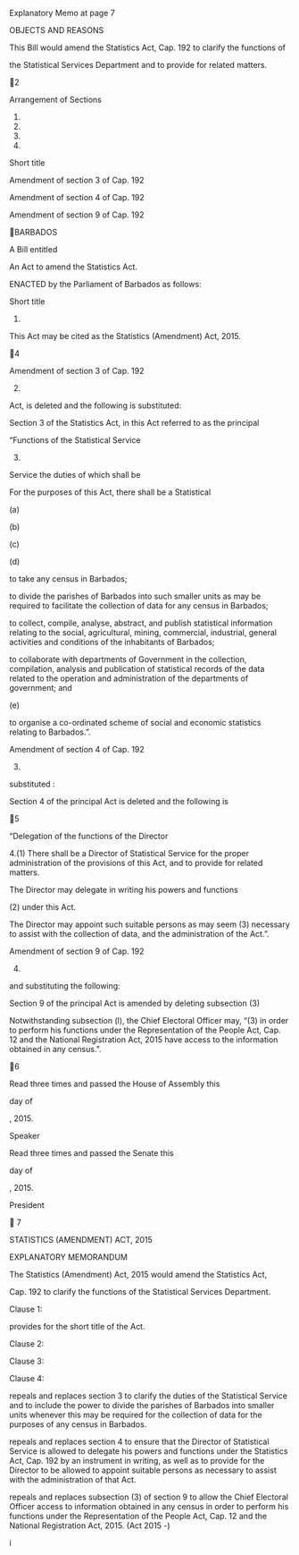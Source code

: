 Explanatory Memo at page 7

OBJECTS AND REASONS

This Bill would amend the Statistics Act, Cap. 192 to clarify the functions of

the Statistical Services Department and to provide for related matters.

2

Arrangement of Sections

1.

2.

3.

4.

Short title

Amendment of section 3 of Cap. 192

Amendment of section 4 of Cap. 192

Amendment of section 9 of Cap. 192

BARBADOS

A Bill entitled

An Act to amend the Statistics Act.

ENACTED by the Parliament of Barbados as follows:

Short title

1.

This Act may be cited as the Statistics (Amendment) Act, 2015.

4

Amendment of section 3 of Cap. 192

2.
Act, is deleted and the following is substituted:

Section 3 of the Statistics Act, in this Act referred to as the principal

“Functions of the Statistical Service

3.
Service the duties of which shall be

For  the  purposes  of  this  Act,  there  shall  be  a  Statistical

(a)

(b)

(c)

(d)

to take any census in Barbados;

to divide the parishes of Barbados into such smaller units as
may be required to facilitate the collection of data for any
census in Barbados;

to collect, compile, analyse, abstract, and publish statistical
information  relating  to  the  social,  agricultural,  mining,
commercial, industrial, general activities and conditions of
the inhabitants of Barbados;

to  collaborate  with  departments  of  Government  in  the
collection, compilation, analysis and publication of statistical
records of the data related to the operation and administration
of the departments of government; and

(e)

to  organise  a  co-ordinated  scheme  of  social  and  economic
statistics relating to Barbados.”.

Amendment of section 4 of Cap. 192

3.
substituted :

Section  4  of  the  principal  Act  is  deleted  and  the  following  is

5

“Delegation of the functions of the Director

4.(1)
There shall be a Director of Statistical Service for the proper
administration of the provisions of this Act, and to provide for related
matters.

The Director may delegate in writing his powers and functions

(2)
under this Act.

The  Director  may  appoint  such  suitable  persons  as  may  seem
(3)
necessary to assist with the collection of data, and the administration
of the Act.”.

Amendment of section 9 of Cap. 192

4.
and substituting the following:

Section 9 of the principal Act is amended by deleting subsection (3)

Notwithstanding subsection (l), the Chief Electoral Officer may,
“(3)
in order to perform his functions under the Representation of the People
Act, Cap. 12 and the National Registration Act, 2015 have access to the
information obtained in any census.”.

6

Read three times and passed the House of Assembly this

day of

, 2015.

Speaker

Read three times and passed the Senate this

day of

, 2015.

President

   7

STATISTICS (AMENDMENT) ACT, 2015

EXPLANATORY MEMORANDUM

The  Statistics  (Amendment)  Act,  2015  would  amend  the  Statistics  Act,

Cap. 192 to clarify the functions of the Statistical Services Department.

Clause 1:

provides for the short title of the Act.

Clause 2:

Clause 3:

Clause 4:

repeals  and  replaces  section  3  to  clarify  the  duties  of  the
Statistical  Service  and  to  include  the  power  to  divide  the
parishes of Barbados into smaller units whenever this may be
required  for  the  collection  of  data  for  the  purposes  of  any
census in Barbados.

repeals and replaces section 4 to ensure that the Director of
Statistical  Service  is  allowed  to  delegate  his  powers  and
functions under the Statistics Act, Cap. 192 by an instrument
in writing, as well as to provide for the Director to be allowed
to  appoint  suitable  persons  as  necessary  to  assist  with  the
administration of that Act.

repeals and replaces subsection (3) of section 9 to allow the
Chief Electoral Officer access to information obtained in any
census  in  order  to  perform  his  functions  under  the
Representation of the People Act, Cap. 12 and the National
Registration Act, 2015. (Act 2015 -)

i

